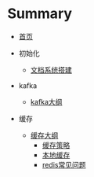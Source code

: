 # Summary

* [首页](README.md)



* 初始化
  - [文档系统搭建](文档系统搭建.md) 

* kafka
  - [kafka大纲](kafka/README.md) 
* 缓存
  *  [缓存大纲](缓存/README.md) 
     *  [缓存策略](缓存策略.md) 
     *  [本地缓存](本地缓存.md) 
     *  [redis常见问题](redis常见问题.md) 


